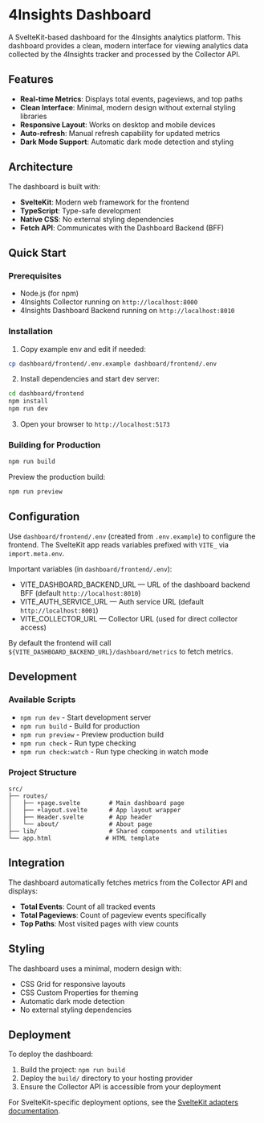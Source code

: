 # 4Insights Dashboard

A SvelteKit-based dashboard for the 4Insights analytics platform. This dashboard provides a clean, modern interface for viewing analytics data collected by the 4Insights tracker and processed by the Collector API.

## Features

- **Real-time Metrics**: Displays total events, pageviews, and top paths
- **Clean Interface**: Minimal, modern design without external styling libraries
- **Responsive Layout**: Works on desktop and mobile devices
- **Auto-refresh**: Manual refresh capability for updated metrics
- **Dark Mode Support**: Automatic dark mode detection and styling

## Architecture

The dashboard is built with:
- **SvelteKit**: Modern web framework for the frontend
- **TypeScript**: Type-safe development
- **Native CSS**: No external styling dependencies
- **Fetch API**: Communicates with the Dashboard Backend (BFF)

## Quick Start

### Prerequisites

- Node.js (for npm)
- 4Insights Collector running on `http://localhost:8000`
- 4Insights Dashboard Backend running on `http://localhost:8010`

### Installation

1. Copy example env and edit if needed:

```bash
cp dashboard/frontend/.env.example dashboard/frontend/.env
```

2. Install dependencies and start dev server:

```bash
cd dashboard/frontend
npm install
npm run dev
```

3. Open your browser to `http://localhost:5173`

### Building for Production

```bash
npm run build
```

Preview the production build:

```bash
npm run preview
```

## Configuration

Use `dashboard/frontend/.env` (created from `.env.example`) to configure the
frontend. The SvelteKit app reads variables prefixed with `VITE_` via
`import.meta.env`.

Important variables (in `dashboard/frontend/.env`):

- VITE_DASHBOARD_BACKEND_URL — URL of the dashboard backend BFF (default `http://localhost:8010`)
- VITE_AUTH_SERVICE_URL — Auth service URL (default `http://localhost:8001`)
- VITE_COLLECTOR_URL — Collector URL (used for direct collector access)

By default the frontend will call `${VITE_DASHBOARD_BACKEND_URL}/dashboard/metrics` to fetch metrics.

## Development

### Available Scripts

- `npm run dev` - Start development server
- `npm run build` - Build for production
- `npm run preview` - Preview production build
- `npm run check` - Run type checking
- `npm run check:watch` - Run type checking in watch mode

### Project Structure

```
src/
├── routes/
│   ├── +page.svelte        # Main dashboard page
│   ├── +layout.svelte      # App layout wrapper
│   ├── Header.svelte       # App header
│   └── about/              # About page
├── lib/                    # Shared components and utilities
└── app.html               # HTML template
```

## Integration

The dashboard automatically fetches metrics from the Collector API and displays:

- **Total Events**: Count of all tracked events
- **Total Pageviews**: Count of pageview events specifically
- **Top Paths**: Most visited pages with view counts

## Styling

The dashboard uses a minimal, modern design with:
- CSS Grid for responsive layouts
- CSS Custom Properties for theming
- Automatic dark mode detection
- No external styling dependencies

## Deployment

To deploy the dashboard:

1. Build the project: `npm run build`
2. Deploy the `build/` directory to your hosting provider
3. Ensure the Collector API is accessible from your deployment

For SvelteKit-specific deployment options, see the [SvelteKit adapters documentation](https://svelte.dev/docs/kit/adapters).
